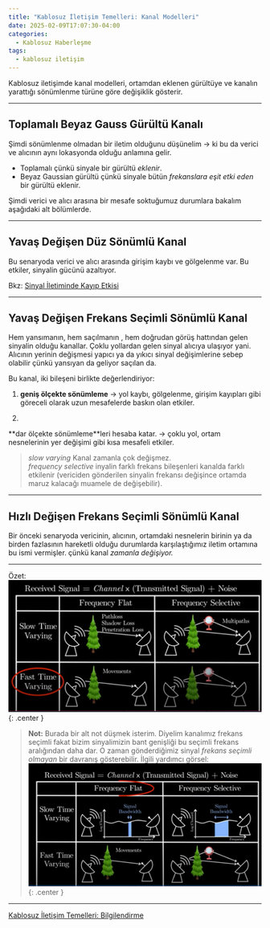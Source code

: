 ```yaml
---
title: "Kablosuz İletişim Temelleri: Kanal Modelleri"
date: 2025-02-09T17:07:30-04:00
categories:
  - Kablosuz Haberleşme
tags:
  - kablosuz iletişim
---
```


Kablosuz iletişimde kanal modelleri, ortamdan eklenen gürültüye ve kanalın yarattığı <span class="hover-term" data-tooltip="fading">sönümlenme</span> türüne göre değişiklik gösterir.

---

## <span class="hover-term" data-tooltip="Additive White Gaussian Noise (AWGN) Channel">Toplamalı Beyaz Gauss Gürültü Kanalı</span>

Şimdi sönümlenme olmadan bir iletim olduğunu düşünelim -> ki bu da verici ve alıcının aynı lokasyonda olduğu anlamına gelir. 

- Toplamalı çünkü sinyale bir gürültü *eklenir*.
- Beyaz Gaussian gürültü çünkü sinyale bütün *frekanslara eşit etki eden* bir gürültü eklenir.

Şimdi verici ve alıcı arasına bir mesafe soktuğumuz durumlara bakalım aşağıdaki alt bölümlerde.

---

## <span class="hover-term" data-tooltip="Slow-Varying Frequency-Flat Fading Channel">Yavaş Değişen Düz Sönümlü Kanal</span>

Bu senaryoda verici ve alıcı arasında <span class="hover-term" data-tooltip="interference loss">girişim kaybı</span> ve <span class="hover-term" data-tooltip="shadowing">gölgelenme</span> var. Bu etkiler, sinyalin gücünü azaltıyor.

Bkz: [Sinyal İletiminde Kayıp Etkisi](/posts/wireless-communication-loss-models)

---

## <span class="hover-term" data-tooltip="Slow-Varying Frequency-Selective Fading Channel">Yavaş Değişen Frekans Seçimli Sönümlü Kanal</span>

Hem yansımanın, hem saçılmanın , hem doğrudan görüş hattından gelen sinyalin olduğu kanallar. Çoklu yollardan gelen sinyal alıcıya ulaşıyor yani. Alıcının yerinin değişmesi yapıcı ya da yıkıcı sinyal değişimlerine sebep olabilir çünkü yansıyan da geliyor saçılan da.

Bu kanal, iki bileşeni birlikte değerlendiriyor:

1. **<span class="hover-term" data-tooltip="large-scale fading">geniş ölçekte sönümleme</span>** -> <span class="hover-term" data-tooltip="path loss">yol kaybı</span>, <span class="hover-term" data-tooltip="shadowing">gölgelenme</span>, <span class="hover-term" data-tooltip="interference Loss">girişim kayıpları</span> gibi göreceli olarak uzun mesafelerde baskın olan etkiler.

2.   
**<span class="hover-term" data-tooltip="small-scale fading">dar ölçekte sönümleme</span>**leri hesaba katar. -> <span class="hover-term" data-tooltip="Multipath Loss">çoklu yol</span>, ortam nesnelerinin yer değişimi gibi kısa mesafeli etkiler.  

> *<span class="hover-term" data-tooltip="Slow-Varying">slow varying</span>* Kanal zamanla çok değişmez.  
> *<span class="hover-term" data-tooltip="Frequency-Selective">frequency selective</span>* inyalin farklı frekans bileşenleri kanalda farklı etkilenir (vericiden gönderilen sinyalin frekansı değişince ortamda maruz kalacağı muamele de değişebilir).

---

## <span class="hover-term" data-tooltip="Fast-Varying Frequency-Selective Fading Channel">Hızlı Değişen Frekans Seçimli Sönümlü Kanal</span>


Bir önceki senaryoda vericinin, alıcının, ortamdaki nesnelerin birinin ya da birden fazlasının hareketli olduğu durumlarda karşılaştığımız iletim ortamına bu ismi vermişler. çünkü kanal *zamanla değişiyor.*

--- 

Özet: 
![channel-models](/images/wireless-communication/channel-models.png){: .center }

> **Not:** Burada bir alt not düşmek isterim. Diyelim kanalımız frekans seçimli fakat bizim sinyalimizin bant genişliği bu seçimli frekans aralığından daha dar. O zaman gönderdiğimiz sinyal *frekans seçimli olmayan* bir davranış gösterebilir. İlgili yardımcı görsel: 
![channel-models1](/images/wireless-communication/channel-models1.png){: .center }

---

[Kablosuz İletişim Temelleri: Bilgilendirme](/posts/wireless-communication-inform)